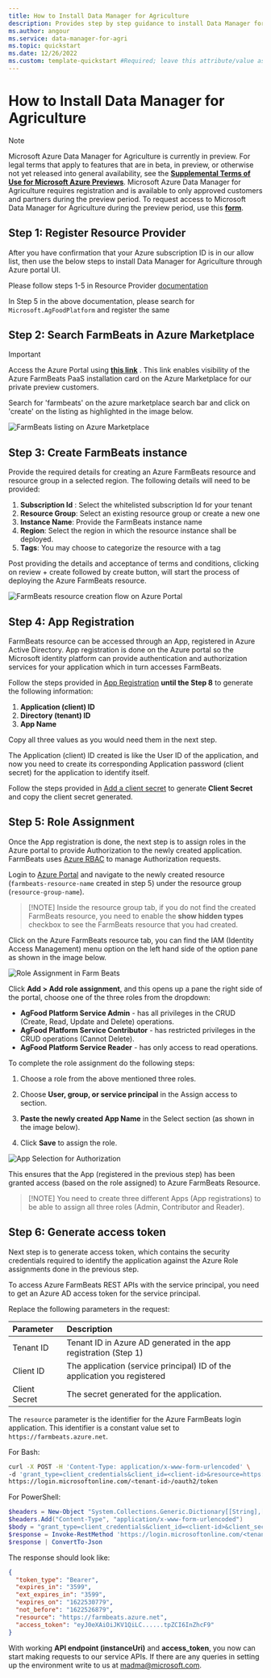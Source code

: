 ```yaml
---
title: How to Install Data Manager for Agriculture
description: Provides step by step guidance to install Data Manager for Agriculture
ms.author: angour
ms.service: data-manager-for-agri
ms.topic: quickstart
ms.date: 12/26/2022
ms.custom: template-quickstart #Required; leave this attribute/value as-is.
---
```


# How to Install Data Manager for Agriculture

> [!NOTE]
> Microsoft Azure Data Manager for Agriculture is currently in preview. For legal terms that apply to features that are in beta, in preview, or otherwise not yet released into general availability, see the [**Supplemental Terms of Use for Microsoft Azure Previews**](https://azure.microsoft.com/en-us/support/legal/preview-supplemental-terms/).
> Microsoft Azure Data Manager for Agriculture requires registration and is available to only approved customers and partners during the preview period. To request access to Microsoft Data Manager for Agriculture during the preview period, use this [**form**](https://forms.office.com/r/SDR0m3yjeS).

## Step 1: Register Resource Provider

After you have confirmation that your Azure subscription ID is in our allow list, then use the below steps to install Data Manager for Agriculture through Azure portal UI.

Please follow steps 1-5 in Resource Provider [documentation](https://docs.microsoft.com/en-us/azure/azure-resource-manager/management/resource-providers-and-types#register-resource-provider)

In Step 5 in the above documentation, please search for `Microsoft.AgFoodPlatform` and register the same

## Step 2: Search FarmBeats in Azure Marketplace

> [!IMPORTANT]
> Access the  Azure Portal using <a href="https://portal.azure.com/?microsoft_azure_marketplace_ItemHideKey=Microsoft_Azure_AgFoodPlatformHidden#create/hub" target="_blank">**this link**</a> . This link enables visibility of the Azure FarmBeats PaaS installation card on the Azure Marketplace for our private preview customers.

Search for 'farmbeats' on the azure marketplace search bar and click on 'create' on the listing as highlighted in the image below.

![FarmBeats listing on Azure Marketplace](./media/Listing-new.png)

## Step 3: Create FarmBeats instance 

Provide the required details for creating an Azure FarmBeats resource and resource group in a selected region. The following details will need to be provided:

1. **Subscription Id** : Select the whitelisted subscription Id for your tenant
2. **Resource Group**: Select an existing resource group or create a new one
3. **Instance Name**: Provide the FarmBeats instance name
4. **Region**: Select the region in which the resource instance shall be deployed. 
5. **Tags**: You may choose to categorize the resource with a tag

Post providing the details and acceptance of terms and conditions, clicking on review + create followed by create button, will start the process of deploying the Azure FarmBeats resource.

![FarmBeats resource creation flow on Azure Portal](./media/ResourceCreation.PNG)

## Step 4: App Registration

FarmBeats resource can be accessed through an App, registered in Azure Active Directory. App registration is done on the Azure portal so the Microsoft identity platform can provide authentication and authorization services for your application which in turn accesses FarmBeats.

Follow the steps provided in <a href="https://docs.microsoft.com/en-us/azure/active-directory/develop/quickstart-register-app#register-an-application" target="_blank">App Registration</a> **until the Step 8** to generate the following information:

1. **Application (client) ID**
2. **Directory (tenant) ID**
3. **App Name**

Copy all three values as you would need them in the next step.

The Application (client) ID created is like the User ID of the application, and now you need to create its corresponding Application password (client secret) for the application to identify itself.

Follow the steps provided in <a href="https://docs.microsoft.com/en-us/azure/active-directory/develop/quickstart-register-app#add-a-client-secret" target="_blank">Add a client secret</a> to generate **Client Secret** and copy the client secret generated.

## Step 5: Role Assignment

Once the App registration is done, the next step is to assign roles in the Azure portal to provide Authorization to the newly created application. FarmBeats uses <a href="https://docs.microsoft.com/en-us/azure/role-based-access-control/overview" target="_blank">Azure RBAC</a> to manage Authorization requests.

Login to <a href="https://portal.azure.com" target=" blank">Azure Portal</a> and navigate to the newly created resource (`farmbeats-resource-name` created in step 5) under the resource group (`resource-group-name`).

> [!NOTE] Inside the resource group tab, if you do not find the created FarmBeats resource, you need to enable the **show hidden types** checkbox to see the FarmBeats resource that you had created.

Click on the Azure FarmBeats resource tab, you can find the IAM (Identity Access Management) menu option on the left hand side of the option pane as shown in the image below.

![Role Assignment in Farm Beats](./media/Role-Assignment.png)

Click **Add > Add role assignment**, and this opens up a pane the right side of the portal, choose one of the three roles from the dropdown:

- **AgFood Platform Service Admin** - has all privileges in the CRUD (Create, Read, Update and Delete) operations.
- **AgFood Platform Service Contributor** - has restricted privileges in the CRUD operations (Cannot Delete).
- **AgFood Platform Service Reader** - has only access to read operations.

To complete the role assignment do the following steps:

1. Choose a role from the above mentioned three roles.

2. Choose **User, group, or service principal** in the Assign access to section.

3. **Paste the newly created App Name** in the Select section (as shown in the image below).

4. Click **Save** to assign the role.

![App Selection for Authorization](./media/App-Select.png)

This ensures that the App (registered in the previous step) has been granted access (based on the role assigned) to Azure FarmBeats Resource.

> [!NOTE] You need to create three different Apps (App registrations) to be able to assign all three roles (Admin, Contributor and Reader).

## Step 6: Generate access token 

Next step is to generate access token, which contains the security credentials required to identify the application against the Azure Role assignments done in the previous step.

To access Azure FarmBeats REST APIs with the service principal, you need to get an Azure AD access token for the service principal.

Replace the following parameters in the request:

| Parameter | Description | 
|:---|:---|
| Tenant ID |  Tenant ID in Azure AD generated in the app registration (Step 1) |
| Client ID |  The application (service principal) ID of the application you registered |
| Client Secret |  The secret generated for the application. |

The ``resource`` parameter is the identifier for the Azure FarmBeats login application. This identifier is a constant value set to ``https://farmbeats.azure.net``.

For Bash:
```bash
curl -X POST -H 'Content-Type: application/x-www-form-urlencoded' \
-d 'grant_type=client_credentials&client_id=<client-id>&resource=https://farmbeats.azure.net&client_secret=<application-secret>' \
https://login.microsoftonline.com/<tenant-id>/oauth2/token
```

For PowerShell:
```powershell
$headers = New-Object "System.Collections.Generic.Dictionary[[String],[String]]"
$headers.Add("Content-Type", "application/x-www-form-urlencoded")
$body = "grant_type=client_credentials&client_id=<client-id>&client_secret=<application-secret>&resource=https%3A%2F%2Ffarmbeats.azure.net"
$response = Invoke-RestMethod 'https://login.microsoftonline.com/<tenant-id>/oauth2/token' -Method 'POST' -Headers $headers -Body $body
$response | ConvertTo-Json
```

The response should look like:

```json
{
  "token_type": "Bearer",
  "expires_in": "3599",
  "ext_expires_in": "3599",
  "expires_on": "1622530779",
  "not_before": "1622526879",
  "resource": "https://farmbeats.azure.net",
  "access_token": "eyJ0eXAiOiJKV1QiLC......tpZCI6InZhcF9"
}
```

With working **API endpoint (instanceUri)** and **access_token**, you now can start making requests to our service  APIs. If there are any queries in setting up the environment write to us at madma@microsoft.com.
